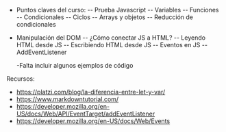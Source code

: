 - Puntos claves del curso:
  -- Prueba Javascript
  -- Variables
  -- Funciones
  -- Condicionales
  -- Ciclos
  -- Arrays y objetos
  -- Reducción de condicionales
- Manipulación del DOM
  -- ¿Cómo conectar JS a HTML?
  -- Leyendo HTML desde JS
  -- Escribiendo HTML desde JS
  -- Eventos en JS
  -- AddEventListener

  -Falta incluir algunos ejemplos de código

Recursos:

- https://platzi.com/blog/la-diferencia-entre-let-y-var/
- https://www.markdowntutorial.com/
- https://developer.mozilla.org/en-US/docs/Web/API/EventTarget/addEventListener
- https://developer.mozilla.org/en-US/docs/Web/Events

